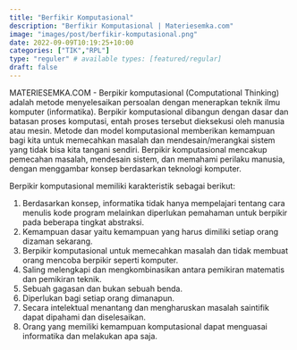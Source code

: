 ```yaml
---
title: "Berfikir Komputasional"
description: "Berfikir Komputasional | Materiesemka.com"
image: "images/post/berfikir-komputasional.png"
date: 2022-09-09T10:19:25+10:00
categories: ["TIK","RPL"]
type: "reguler" # available types: [featured/regular]
draft: false
---
```


MATERIESEMKA.COM - Berpikir komputasional (Computational Thinking) adalah metode menyelesaikan persoalan dengan menerapkan teknik ilmu komputer (informatika). Berpikir komputasional dibangun dengan dasar dan batasan proses komputasi, entah proses tersebut dieksekusi oleh manusia atau mesin. Metode dan model komputasional memberikan kemampuan bagi kita untuk  memecahkan masalah dan mendesain/merangkai sistem yang tidak bisa kita tangani sendiri. Berpikir komputasional mencakup pemecahan masalah, mendesain sistem, dan memahami perilaku manusia, dengan menggambar konsep berdasarkan teknologi komputer.

Berpikir komputasional memiliki karakteristik sebagai berikut:

1. Berdasarkan konsep, informatika tidak hanya mempelajari tentang cara menulis kode program melainkan diperlukan pemahaman untuk berpikir pada beberapa tingkat abstraksi.
2. Kemampuan dasar yaitu kemampuan yang harus dimiliki setiap orang dizaman sekarang.
3. Berpikir komputasional untuk memecahkan masalah dan tidak membuat orang mencoba berpikir seperti komputer.
4. Saling melengkapi dan mengkombinasikan antara pemikiran matematis dan pemikiran teknik.
5. Sebuah gagasan dan bukan sebuah benda.
6. Diperlukan bagi setiap orang dimanapun.
7. Secara intelektual menantang dan mengharuskan masalah saintifik dapat dipahami dan diselesaikan.
8. Orang yang memiliki kemampuan komputasional dapat menguasai informatika dan melakukan apa saja.